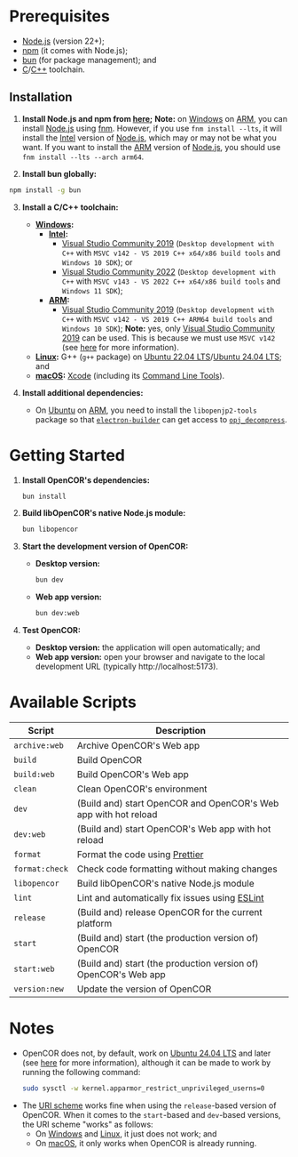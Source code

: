 # Prerequisites

- [Node.js](https://nodejs.org/) (version 22+);
- [npm](https://npmjs.com/) (it comes with Node.js);
- [bun](https://bun.com/package-manager) (for package management); and
- [C](<https://en.wikipedia.org/wiki/C_(programming_language)>)/[C++](https://en.wikipedia.org/wiki/C%2B%2B) toolchain.

## Installation

1. **Install Node.js and npm from [here](https://nodejs.org/en/download/package-manager);**
   **Note:** on [Windows](https://en.wikipedia.org/wiki/Microsoft_Windows) on [ARM](https://en.wikipedia.org/wiki/ARM_architecture_family), you can install [Node.js](https://nodejs.org/) using [fnm](https://github.com/Schniz/fnm). However, if you use `fnm install --lts`, it will install the [Intel](https://en.wikipedia.org/wiki/List_of_Intel_processors) version of [Node.js](https://nodejs.org/), which may or may not be what you want. If you want to install the [ARM](https://en.wikipedia.org/wiki/ARM_architecture_family) version of [Node.js](https://nodejs.org/), you should use `fnm install --lts --arch arm64`.

2. **Install bun globally:**

```bash
npm install -g bun
```

3. **Install a C/C++ toolchain:**
   - **[Windows](https://en.wikipedia.org/wiki/Microsoft_Windows):**
     - **[Intel](https://en.wikipedia.org/wiki/List_of_Intel_processors):**
       - [Visual Studio Community 2019](https://apps.microsoft.com/detail/xp8cdjnzkfm06w) (`Desktop development with C++` with `MSVC v142 - VS 2019 C++ x64/x86 build tools` and `Windows 10 SDK`); or
       - [Visual Studio Community 2022](https://apps.microsoft.com/detail/xpdcfjdklzjlp8) (`Desktop development with C++` with `MSVC v143 - VS 2022 C++ x64/x86 build tools` and `Windows 11 SDK`);
     - **[ARM](https://en.wikipedia.org/wiki/ARM_architecture_family):**
       - [Visual Studio Community 2019](https://apps.microsoft.com/detail/xp8cdjnzkfm06w) (`Desktop development with C++` with `MSVC v142 - VS 2019 C++ ARM64 build tools` and `Windows 10 SDK`);
         **Note:** yes, only [Visual Studio Community 2019](https://apps.microsoft.com/detail/xp8cdjnzkfm06w) can be used. This is because we must use `MSVC v142` (see [here](https://www.electronjs.org/docs/latest/tutorial/windows-arm#native-modules) for more information).
   - **[Linux](https://en.wikipedia.org/wiki/Linux):** G++ (`g++` package) on [Ubuntu 22.04 LTS](https://en.wikipedia.org/wiki/Ubuntu_version_history#2204)/[Ubuntu 24.04 LTS](https://en.wikipedia.org/wiki/Ubuntu_version_history#2404); and
   - **[macOS](https://en.wikipedia.org/wiki/MacOS):** [Xcode](https://developer.apple.com/xcode/) (including its [Command Line Tools](https://developer.apple.com/downloads/?q=Command%20Line%20Tools)).

4. **Install additional dependencies:**
   - On [Ubuntu](https://en.wikipedia.org/wiki/Ubuntu) on [ARM](https://en.wikipedia.org/wiki/ARM_architecture_family), you need to install the `libopenjp2-tools` package so that [`electron-builder`](https://www.electron.build/) can get access to [`opj_decompress`](https://manpages.ubuntu.com/manpages/man1/opj_decompress.1.html).

# Getting Started

1. **Install OpenCOR's dependencies:**

   ```bash
   bun install
   ```

2. **Build libOpenCOR's native Node.js module:**

   ```bash
   bun libopencor
   ```

3. **Start the development version of OpenCOR:**
   - **Desktop version:**

     ```bash
     bun dev
     ```

   - **Web app version:**

     ```bash
     bun dev:web
     ```

4. **Test OpenCOR:**
   - **Desktop version:** the application will open automatically; and
   - **Web app version:** open your browser and navigate to the local development URL (typically http://localhost:5173).

# Available Scripts

| Script         | Description                                                           |
| -------------- | --------------------------------------------------------------------- |
| `archive:web`  | Archive OpenCOR's Web app                                             |
| `build`        | Build OpenCOR                                                         |
| `build:web`    | Build OpenCOR's Web app                                               |
| `clean`        | Clean OpenCOR's environment                                           |
| `dev`          | (Build and) start OpenCOR and OpenCOR's Web app with hot reload       |
| `dev:web`      | (Build and) start OpenCOR's Web app with hot reload                   |
| `format`       | Format the code using [Prettier](https://prettier.io/)                |
| `format:check` | Check code formatting without making changes                          |
| `libopencor`   | Build libOpenCOR's native Node.js module                              |
| `lint`         | Lint and automatically fix issues using [ESLint](https://eslint.org/) |
| `release`      | (Build and) release OpenCOR for the current platform                  |
| `start`        | (Build and) start (the production version of) OpenCOR                 |
| `start:web`    | (Build and) start (the production version of) OpenCOR's Web app       |
| `version:new`  | Update the version of OpenCOR                                         |

# Notes

- OpenCOR does not, by default, work on [Ubuntu 24.04 LTS](https://en.wikipedia.org/wiki/Ubuntu_version_history#2404) and later (see [here](https://github.com/opencor/webapp/issues/68) for more information), although it can be made to work by running the following command:
  ```bash
  sudo sysctl -w kernel.apparmor_restrict_unprivileged_userns=0
  ```
- The [URI scheme](https://en.wikipedia.org/wiki/Uniform_Resource_Identifier#Syntax) works fine when using the `release`-based version of OpenCOR. When it comes to the `start`-based and `dev`-based versions, the URI scheme "works" as follows:
  - On [Windows](https://en.wikipedia.org/wiki/Microsoft_Windows) and [Linux](https://en.wikipedia.org/wiki/Linux), it just does not work; and
  - On [macOS](https://en.wikipedia.org/wiki/MacOS), it only works when OpenCOR is already running.
